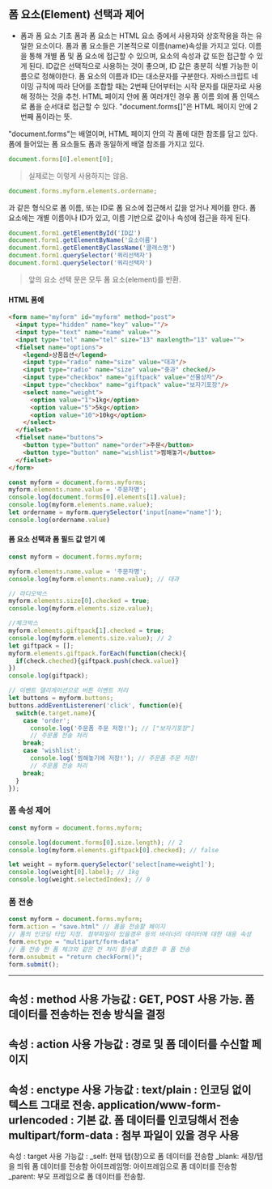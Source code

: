 ## 폼 요소(Element) 선택과 제어
- 폼과 폼 요소 기초
폼과 폼 요소는 HTML 요소 중에서 사용자와 상호작용을 하는 유일한 요소이다.
폼과 폼 요소들은 기본적으로 이름(name)속성을 가지고 있다. 이름을 통해 개별 폼 및 폼 요소에 접근할 수 있으며, 요소의 속성과 값 또한 접근할 수 있게 된다.
ID값은 선택적으로 사용하는 것이 좋으며, ID 값은 충분히 식별 가능한 이름으로 정해야한다. 폼 요소의 이름과 ID는 대소문자를 구분한다. 자바스크립트 네이밍 규칙에 따라 단어를 조합할 때는 2번째 단어부터는 시작 문자를 대문자로 사용해 정하는 것을 추천.
HTML 페이지 안에 폼 여러개인 경우 폼 이름 외에 폼 인덱스로 폼을 순서대로 접근할 수 있다.
"document.forms[]"은 HTML 페이지 안에 2번째 폼이라는 뜻.

"document.forms"는 배열이며, HTML 페이지 안의 각 폼에 대한 참조를 담고 있다.
폼에 들어있는 폼 요소들도 폼과 동일하게 배열 참조를 가지고 있다.

```javascript
document.forms[0].element[0];
```
> 실제로는 이렇게 사용하지는 않음.

```javascript
document.forms.myform.elements.ordername;
```
과 같은 형식으로 폼 이름, 또는 ID로 폼 요소에 접근해서 값을 얻거나 제어를 한다. 폼 요소에는 개별 이름이나 ID가 있고, 이름 기반으로 값이나 속성에 접근을 하게 된다.
```javascript
document.form1.getElementById('ID값')
document.form1.getElementByName('요소이름')
document.form1.getElementByClassName('클래스명')
document.form1.querySelector('쿼리선택자')
document.form1.querySelector('쿼리선택자')
```
> 앞의 요소 선택 문은 모두 폼 요소(element)를 반환.

#### HTML 폼예
```html
<form name="myform" id="myform" method="post">
  <input type="hidden" name="key" value=""/>
  <input type="text" name="name" value="">
  <input type="tel" name="tel" size="13" maxlength="13" value="">
  <fielset name="options">
    <legend>상품옵션</legend>
    <input type="radio" name="size" value="대과"/>
    <input type="radio" name="size" value="중과" checked/>
    <input type="checkbox" name="giftpack" value="선물상자"/>
    <input type="checkbox" name="giftpack" value="보자기포장"/>
    <select name="weight">
      <option value="1">1kg</option>
      <option value="5">5kg</option>
      <option value="10">10kg</option>
    </select>
  </fielset>
  <fielset name="buttons">
    <button type="button" name="order">주문</button>
    <button type="button" name="wishlist">찜해놓기</button>
  </fielset>
</form>
```
```javascript
const myform = document.forms.myforms;
myform.elements.name.value = '주문자명';
console.log(document.forms[0].elements[1].value);
console.log(myform.elements.name.value);
let ordername = myform.querySelector('input[name="name"]');
console.log(ordername.value)
```

#### 폼 요소 선택과 폼 필드 값 얻기 예
```javascript 
const myform = document.forms.myform;

myform.elements.name.value = '주문자명';
console.log(myform.elements.name.value); // 대과

// 라디오박스
myform.elements.size[0].checked = true;
console.log(myform.elements.size.value);

//체크박스
myform.elements.giftpack[1].checked = true;
console.log(myform.elements.size.value); // 2
let giftpack = [];
myform.elements.giftpack.forEach(function(check){
  if(check.cheched){giftpack.push(check.value)}
})
console.log(giftpack);

// 이벤트 델리게이션으로 버튼 이벤트 처리
let buttons = myform.buttons;
buttons.addEventListerener('click', function(e){
  switch(e.target.name){
    case 'order';
      console.log('주문폼 주문 저장!'); // ["보자기포장"]
      // 주문폼 전송 처리
    break;
    case 'wishlist';
      console.log('찜해놓기에 저장!'); // 주문폼 주문 저장!
      // 주문폼 전송 처리
    break;
  }
});
```



### 폼 속성 제어
```javascript
const myform = document.forms.myform;

console.log(document.forms[0].size.length); // 2
console.log(myform.elements.giftpack[0].checked); // false

let weight = myform.querySelector('select[name=weight]');
console.log(weight[0].label); // 1kg
console.log(weight.selectedIndex); // 0
```



### 폼 전송
```javascript
const myform = document.forms.myform;
form.action = "save.html" // 폼을 전송할 페이지
// 폼의 인코딩 타입 지정. 첨부파일이 있을경우 등의 바이너리 데이터에 대한 대응 속성
form.enctype = "multipart/form-data"
// 폼 전송 전 폼 체크와 같은 전 처리 함수를 호출한 후 폼 전송
form.onsubmit = "return checkForm()";
form.submit();
```
---
속성 : method
사용 가능값 : GET, POST 사용 가능. 폼 데이터를 전송하는 전송 방식을 결정
---
속성 : action
사용 가능값 : 경로 및 폼 데이터를 수신할 페이지
---
속성 : enctype
사용 가능값 : 
text/plain : 인코딩 없이 텍스트 그대로 전송.
application/www-form-urlencoded : 기본 값. 폼 데이터를 인코딩해서 전송
multipart/form-data : 첨부 파일이 있을 경우 사용
---
속성 : target
사용 가능값 : 
_self: 현재 탭(창)으로 폼 데이터를 전송함
_blank: 새창/탭을 띄워 폼 데이터를 전송함
아이프레임명: 아이프레임으로 폼 데이터를 전송함
_parent: 부모 프레임으로 폼 데이터를 전송함.